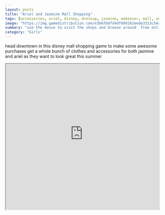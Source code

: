 ```yaml
---
layout: posts
title: "Ariel and Jasmine Mall Shopping"
tags: [accessories, ariel, disney, dressup, jasmine, makeover, mall, outfits, princesses, purchases, shopping, free, online, games, oyna, game, free, games, play, play, games]
image: "https://img.gamedistribution.com/e3b6fb0fd4df098162eede3313c54a8d.jpg"
summary: "use the mouse to visit the shops and browse around  free online games oyna game free games play play games"
category: "Girls"
---
```


head downtown in this disney mall shopping game to make some awesome purchases get a whole bunch of clothes and accessories for both jasmine and ariel as they want to look great this summer

<iframe width="100%" height="480px;" src="https://flash.gamedistribution.com?game=e3b6fb0fd4df098162eede3313c54a8d"></iframe>
